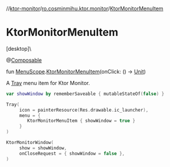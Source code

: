 //[ktor-monitor](../../index.md)/[ro.cosminmihu.ktor.monitor](index.md)/[KtorMonitorMenuItem](-ktor-monitor-menu-item.md)

# KtorMonitorMenuItem

[desktop]\

@[Composable](https://developer.android.com/reference/kotlin/androidx/compose/runtime/Composable.html)

fun [MenuScope](https://developer.android.com/reference/kotlin/androidx/compose/ui/window/MenuScope.html).[KtorMonitorMenuItem](-ktor-monitor-menu-item.md)(onClick: () -&gt; [Unit](https://kotlinlang.org/api/core/kotlin-stdlib/kotlin/-unit/index.html))

A [Tray](https://developer.android.com/reference/kotlin/androidx/compose/ui/window/package-summary.html) menu item for Ktor Monitor.

```kotlin
var showWindow by rememberSaveable { mutableStateOf(false) }

Tray(
     icon = painterResource(Res.drawable.ic_launcher),
     menu = {
        KtorMonitorMenuItem { showWindow = true }
     }
)

KtorMonitorWindow(
     show = showWindow,
     onCloseRequest = { showWindow = false },
)
```